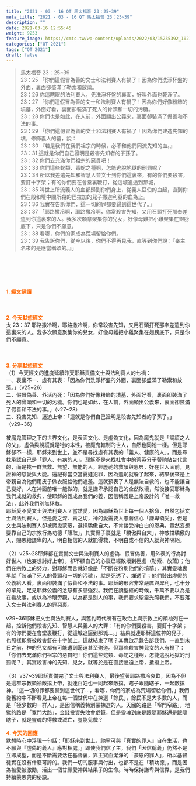 ```yaml
---
title: "2021 - 03 - 16 QT 馬太福音 23：25~39"
meta_title: "2021 - 03 - 16 QT 馬太福音 23：25~39"
description: ""
date: 2021-03-16 12:55:45
weight: 9253
feature_image: https://cmtc.tw/wp-content/uploads/2022/03/15235392_10211799862337740_180693556567566654_o-1.webp
categories: ["QT 2021"]
tags: ["QT 2021"]
draft: false
---
```


<blockquote>馬太福音 23：25~39<br />
23：25 「你們這假冒為善的文士和法利賽人有禍了！因為你們洗淨杯盤的外面，裏面卻盛滿了勒索和放蕩。<br />
23：26 你這瞎眼的法利賽人，先洗淨杯盤的裏面，好叫外面也乾淨了。<br />
23：27 「你們這假冒為善的文士和法利賽人有禍了！因為你們好像粉飾的墳墓，外面好看，裏面卻裝滿了死人的骨頭和一切的污穢。<br />
23：28 你們也是如此，在人前，外面顯出公義來，裏面卻裝滿了假善和不法的事。<br />
23：29 「你們這假冒為善的文士和法利賽人有禍了！因為你們建造先知的墳，修飾義人的墓，說：<br />
23：30 『若是我們在我們祖宗的時候，必不和他們同流先知的血。』<br />
23：31 這就是你們自己證明是殺害先知者的子孫了。<br />
23：32 你們去充滿你們祖宗的惡貫吧！<br />
23：33 你們這些蛇類、毒蛇之種啊，怎能逃脫地獄的刑罰呢？<br />
23：34 所以我差遣先知和智慧人並文士到你們這裏來，有的你們要殺害，要釘十字架；有的你們要在會堂裏鞭打，從這城追逼到那城，<br />
23：35 叫世上所流義人的血都歸到你們身上，從義人亞伯的血起，直到你們在殿和壇中間所殺的巴拉加的兒子撒迦利亞的血為止。<br />
23：36 我實在告訴你們，這一切的罪都要歸到這世代了。」<br />
23：37 「耶路撒冷啊，耶路撒冷啊，你常殺害先知，又用石頭打死那奉差遣到你這裏來的人。我多次願意聚集你的兒女，好像母雞把小雞聚集在翅膀底下，只是你們不願意。<br />
23：38 看哪，你們的家成為荒場留給你們。<br />
23：39 我告訴你們，從今以後，你們不得再見我，直等到你們說：『奉主名來的是應當稱頌的。』」</blockquote><br />
&nbsp;<br />
<br />
&nbsp;<br />
<br />
<span style="color: #ff6600;"><strong>1. </strong><strong>經文誦讀</strong></span><br />
<br />
<span style="color: #ff6600;"><strong> </strong></span><br />
<br />
<span style="color: #ff6600;"><strong>2. 今天默想</strong><strong>經文<br />
</strong></span>太 23：37 耶路撒冷啊，耶路撒冷啊，你常殺害先知，又用石頭打死那奉差遣到你這裏來的人。我多次願意聚集你的兒女，好像母雞把小雞聚集在翅膀底下，只是你們不願意。<br />
<br />
&nbsp;<br />
<br />
<span style="color: #ff6600;"><strong>3. 分享默想經文<br />
</strong></span>（1）今天經文的進度延續昨天耶穌責備文士與法利賽人的七禍：<br />
一、表裏不一、虛有其表：「因為你們洗淨杯盤的外面，裏面卻盛滿了勒索和放蕩。」（v25~26）<br />
二、假冒偽善、外活內死：「因為你們好像粉飾的墳墓，外面好看，裏面卻裝滿了死人的骨頭和一切的污穢。你們也是如此，在人前，外面顯出公義來，裏面卻裝滿了假善和不法的事。」（v27~28）<br />
三、殺害先知、逼迫上帝：「這就是你們自己證明是殺害先知者的子孫了。」（v29~36）<br />
<br />
被魔鬼管理之下的世界文化，是表面文化、是虛偽文化，因為魔鬼就是「說謊之人的父」，虛偽與說謊就是牠的本性，被魔鬼轄制的世人，自然也同牠一樣。但是耶穌卻不一樣，耶穌來到世上，並不是尋找虛有其表的「義人、健康的人」，而是尋找承認自己是「罪人、有病的人」。耶穌不是來找社會中的菁英分子替祂站台代言的，而是找一群無救、無望、無能的人，經歷祂的救贖與恩典，好在世人面前，見證神的慈愛與大能。還記得當亞當夏娃犯罪，因為羞恥就躲了起來，結果後來是上帝親自為他們用皮子做衣服給他們遮羞。這就預表了人是無法自救的，也不能讓自己變好，人在神面前唯一能做的，就是謙卑承認自己的全然敗壞，然後接受耶穌為我們成就的救典，使耶穌的義成為我們的義，因信稱義是上帝設計的「唯一救法」，此外我們別無拯救。<br />
耶穌愛不愛文士與法利賽人？當然愛，因為耶穌為世上每一個人捨命，自然包括文士與法利賽人。但是愛之深、責之切，神的愛需要人憑著信心「謙卑領受」，但是文士與法利賽人卻被魔鬼蒙蔽，選擇驕傲自大，不肯接受神白白的恩典，竟然妄想要靠自己的宗教行為功德「賺取」，其實骨子裏就是「驕傲與自大」，神敵擋驕傲的人，賜恩給謙卑的人，明白相信的人就能得救，不明白或不信的人就與神隔絕。<br />
<br />
（2）v25~28耶穌都在責備文士與法利賽人的虛偽、假冒偽善，用外表的行為討好世人（也妄想討好上帝），卻不顧自己的心裏已經敗壞到極處（勒索、放蕩）；他們在宗教上的努力，對耶穌而言就好像是「不斷在粉刷他們的墳墓」，其實靈魂裏早就「裝滿了死人的骨頭和一切的污穢」，就是死透了、爛透了；他們裝出虛假的公義給人看，裏面卻裝滿了假善和不法的事。耶穌的形容非常嚴厲與犀利，也十分的罕見，足見耶穌公義的忿怒有多麼強烈。我們在讀聖經的時候，千萬不要以為是在看故事，或以為冷眼旁觀，以為都是別人的事，我們要求聖靈光照我們，不要落入文士與法利賽人的罪惡裏。<br />
<br />
v29~36耶穌把文士與法利賽人，與舊約時代所有在政治上與宗教上的領袖列在一起，控訴他們殺害先知、智慧人與義人的大罪：「有的你們要殺害，要釘十字架；有的你們要在會堂裏鞭打，從這城追逼到那城…。」結果就連耶穌這位神的兒子，也照樣即將被殺害釘在十字架上。這就結束了嗎？其實啟示錄告訴我們，一直到末日之前，神的兒女都有可能遭到逼迫甚至殉道。但那些殺害神兒女的人有禍了：「你們去充滿你們祖宗的惡貫吧！你們這些蛇類、毒蛇之種啊，怎能逃脫地獄的刑罰呢？」其實殺害神的先知、兒女，就等於是在直接逼迫上帝，抵擋上帝。<br />
<br />
（3）v37~39耶穌責備完了文士與法利賽人，最後望著耶路撒冷哀歎，因為不但是這群宗教領袖敵擋上帝，就連百姓也一同起來敵擋，瞎子跟隨瞎子，一起敵擋神。「這一切的罪都要歸到這世代了…，看哪，你們的家成為荒場留給你們。」我們從舊約中不斷看見上帝在每一個世代中在揀選「餘民」，餘民不是大多數的人，而是「極少數的一群人」，是因信稱義特別蒙揀選的人。天國的路是「窄門窄路」，地獄的路是「寬門大路」，金錢投資失敗會虧錢，但是靈魂到底是跟隨耶穌還是跟隨瞎子，就是靈魂的得救或滅亡，豈能兒戲？<br />
<br />
<span style="color: #ff6600;"><strong>4. 今天的回應<br />
</strong></span>默想時心中浮現一句話：「耶穌來到世上，祂寧可與『真實的罪人』自在生活，也不願與『虛偽的義人』應對相處。」即使我們信了主，我們「因信稱義」仍然不是立即成聖，而是不斷需要活在基督裏，靠主寶血潔淨的「蒙恩的罪人」，所以基督徒實在沒有什麼可誇的。我們一切的服事與付出，也都不是在「積功德」，而是因為被愛被激勵，活出一個甘願愛神與結果子的生命。時時保持謙卑與信靠，是我們持續蒙恩典的秘訣。<br />
<br />
&nbsp;
        
